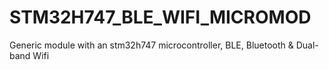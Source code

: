 # STM32H747_BLE_WIFI_MICROMOD
Generic module with an stm32h747 microcontroller, BLE, Bluetooth &amp; Dual-band Wifi 
